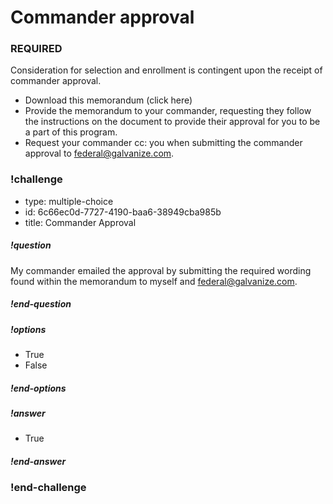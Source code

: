 # Commander approval

### REQUIRED

Consideration for selection and enrollment is contingent upon the receipt of commander approval.

* Download this memorandum (click here) 
* Provide the memorandum to your commander, requesting they follow the instructions on the document to provide their approval for you to be a part of this program.
* Request your commander cc: you when submitting the commander approval to federal@galvanize.com. 

<!-- >>>>>>>>>>>>>>>>>>>>>> BEGIN CHALLENGE >>>>>>>>>>>>>>>>>>>>>> -->
<!-- Replace everything in square brackets [] and remove brackets  -->

### !challenge

* type: multiple-choice
* id: 6c66ec0d-7727-4190-baa6-38949cba985b
* title: Commander Approval

##### !question

My commander emailed the approval by submitting the required wording found within the memorandum to myself and federal@galvanize.com.

##### !end-question

##### !options

* True
* False

##### !end-options

##### !answer

* True

##### !end-answer

### !end-challenge

<!-- ======================= END CHALLENGE ======================= -->